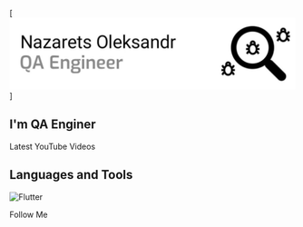 [![Header](https://github.com/Enginer2/Enginer2/blob/main/assets/%D0%A2%D0%B5%D1%81%D1%82%D1%83%D0%B2%D0%B0%D0%BD%D0%BD%D1%8F.jpg)]

## I'm QA Enginer

Latest YouTube Videos

## Languages and Tools
![Flutter](https://img.shields.io/badge/-Flutter-090909?style=for-the-badge&logo=flutter&logoColor=47C5FB)

Follow Me
